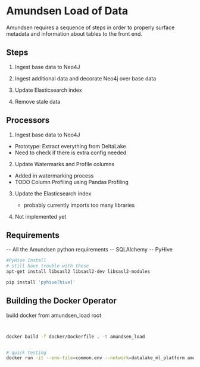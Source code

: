 # Amundsen Load of Data 

Amundsen requires a sequence of steps in order to properly surface metadata and information about tables to the front end.


## Steps

1. Ingest base data to Neo4J

2. Ingest additional data and decorate Neo4j over base data

3. Update Elasticsearch index

4. Remove stale data

## Processors

1. Ingest base data to Neo4J

- Prototype: Extract everything from DeltaLake
- Need to check if there is extra config needed

2. Update Watermarks and Profile columns

- Added in watermarking process
- TODO Column Profiling using Pandas Profiling
    

3. Update the Elasticsearch index
   - probably currently imports too many libraries

4. Not implemented yet

## Requirements

-- All the Amundsen python requirements
-- SQLAlchemy
-- PyHive


```bash
#PyHive Install
# still have trouble with these
apt-get install libsasl2 libsasl2-dev libsasl2-modules

pip install 'pyhive[hive]'

```

## Building the Docker Operator

build docker from amundsen_load root

```bash


docker build -f docker/Dockerfile . -t amundsen_load 

```

```bash

# quick testing
docker run -it --env-file=common.env --network=datalake_ml_platform amundsen_load

```